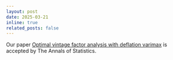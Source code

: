 ```yaml
---
layout: post
date: 2025-03-21
inline: true
related_posts: false
---
```


Our paper [Optimal vintage factor analysis with deflation varimax](https://arxiv.org/abs/2310.10545) is accepted by The Annals of Statistics.  
